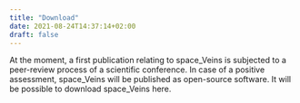 ```yaml
---
title: "Download"
date: 2021-08-24T14:37:14+02:00
draft: false
---
```


At the moment, a first publication relating to space_Veins is subjected to a peer-review process of a scientific conference.
In case of a positive assessment, space_Veins will be published as open-source software.
It will be possible to download space_Veins here.

